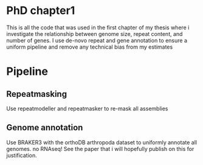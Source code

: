 # PhD chapter1
This is all the code that was used in the first chapter of my thesis where i investigate the relationship between genome size, repeat content, and number of genes. I use de-novo repeat and gene annotation to ensure a uniform pipeline and remove any technical bias from my estimates

# Pipeline

## Repeatmasking
Use repeatmodeller and repeatmasker to re-mask all assemblies

## Genome annotation
Use BRAKER3 with the orthoDB arthropoda dataset to uniformly annotate all genomes. no RNAseq! See the paper that i will hopefully publish on this for justification.

